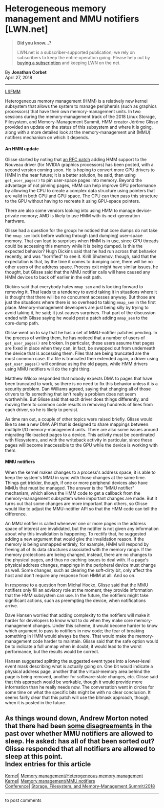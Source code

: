 # Heterogeneous memory management and MMU notifiers [LWN.net]

> **Did you know...?**
> 
> LWN.net is a subscriber-supported publication; we rely on subscribers to keep the entire operation going. Please help out by [buying a subscription](/Promo/nst-nag4/subscribe) and keeping LWN on the net. 

By **Jonathan Corbet**  
April 27, 2018 

* * *

[LSFMM](/Articles/lsfmm2018/)

Heterogeneous memory management (HMM) is a relatively new kernel subsystem that allows the system to manage peripherals (such as graphics processors) that have their own memory-management units. In two sessions during the memory-management track of the 2018 Linux Storage, Filesystem, and Memory-Management Summit, HMM creator Jérôme Glisse provided an update on the status of this subsystem and where it is going, along with a more detailed look at the memory-management unit (MMU) notifiers mechanism on which it depends. 

#### An HMM update

Glisse started by noting that [an RFC patch](/Articles/752966/) adding HMM support to the Nouveau driver (for NVIDIA graphics processors) has been posted, with a second version coming soon. He is hoping to convert more GPU drivers to HMM in the near future; it is a better solution, he said, than using `get_user_pages()` to pin user-space pages into memory. Beyond the advantage of not pinning pages, HMM can help improve GPU performance by allowing the CPU to create a complex data structure using pointers that are valid in both CPU and GPU space. The CPU can then pass this structure to the GPU without having to recreate it using GPU-space pointers. 

There are also some vendors looking into using HMM to manage device-private memory; AMD is likely to use HMM with its next-generation hardware. 

Glisse had a question for the group: he noticed that core dumps do not take the `mmap_sem` lock before walking through (and dumping) user-space memory. That can lead to surprises when HMM is in use, since GPU threads could be accessing this memory while it is being dumped. Is this the expected behavior? Hugh Dickins said that he had run across that behavior recently, and was "horrified" to see it. Kirill Shutemov, though, said that the expectation is that, by the time it comes to dumping core, there will be no other users of the address space. Process exit might have similar issues, he thought, but Glisse said that the MMU notifier calls will have caused any HMM devices to back off earlier in the exit path. 

Dickins said that everybody hates `mmap_sem` and is looking forward to removing it. That leads to a tendency to avoid taking it in situations where it is thought that there will be no concurrent accesses anyway. But those are just the situations where there is no overhead to taking `mmap_sem` in the first place. Memory-management developers are just being silly by trying to avoid taking it, he said; it just causes surprises. That part of the discussion ended with Glisse saying he would post a patch adding `mmap_sem` to the core-dump path. 

Glisse went on to say that he has a set of MMU-notifier patches pending. In the process of writing them, he has noticed that a number of users of `get_user_pages()` are broken. In particular, these users assume that pages are fixed in place when they can, in fact, be swapped out from underneath the device that is accessing them. Files that are being truncated are the most common case. If a file is truncated then extended again, a driver using `get_user_pages()` will continue using the old pages, while HMM drivers using MMU notifiers will do the right thing. 

Matthew Wilcox responded that nobody expects DMA to pages that have been truncated to work, so there is no need to fix this behavior unless it is a security problem. Dan Williams agreed, saying that changing all of those drivers to fix something that isn't really a problem does not seem worthwhile. But Glisse said that each driver does things differently, and moving them to common code results in removing hundreds of lines from each driver, so he is likely to persist. 

As time ran out, a couple of other topics were raised briefly. Glisse would like to see a new DMA API that is designed to share mappings between multiple I/O memory-management units. There are also some issues around migrating file-backed pages to a device. This activity must be coordinated with filesystems, and with the writeback activity in particular, since these pages will become inaccessible to the GPU while the device is working with them. 

#### MMU notifiers

When the kernel makes changes to a process's address space, it is able to keep the system's MMU in sync with those changes at the same time. Things get trickier, though, if one or more peripheral devices also have MMUs that must be managed. The answer is the "MMU notifier" mechanism, which allows the HMM code to get a callback from the memory-management subsystem when important changes are made. But it turns out that some changes are more important than others, so Glisse would like to adjust the MMU-notifier API so that the HMM code can tell the difference. 

An MMU notifier is called whenever one or more pages in the address space of interest are invalidated, but the notifier is not given any information about why this invalidation is happening. To rectify that, he suggested adding a new argument that would give the invalidation reason. If the memory is being unmapped entirely, for example, HMM will respond by freeing all of its data structures associated with the memory range. If the memory protections are being changed, instead, there are no changes to the physical pages, and thus no caching issues to deal with. If a page's physical address changes, mappings in the peripheral device must change as well. Some changes, such as clearing the soft-dirty bit, only affect the host and don't require any response from HMM at all. And so on. 

In response to a question from Michal Hocko, Glisse said that the MMU notifiers only fill an advisory role at the moment; they provide information that the HMM subsystem can use. In the future, the notifiers might take significant actions, such as preempting the device, when notifications arrive. 

Dave Hansen worried that adding complexity to the notifiers will make it harder for developers to know what to do when they make core memory-management changes. Under this scheme, it would become harder to know which argument to pass to notifiers in new code; the fear of breaking something in HMM would always be there. That would make the memory-management code harder to maintain. Glisse said that the safe option would be to indicate a full unmap when in doubt; it would lead to the worst performance, but the results would be correct. 

Hansen suggested splitting the suggested event types into a lower-level event mask describing what is actually going on. One bit would indicate a physical address page, another that the virtual-memory area behind the page is being removed, another for software-state changes, etc. Glisse said that this approach would be workable, though it would provide more information than he really needs now. The conversation went in circles for some time on what the specific bits might be with no clear conclusion. It seems fairly clear that this patch will use the bitmask approach, though, when it is posted in the future. 

As things wound down, Andrew Morton noted that there had been [some disagreements](/Articles/732952/) in the past over whether MMU notifiers are allowed to sleep. He asked: has all of that been sorted out? Glisse responded that all notifiers are allowed to sleep at this point.  
Index entries for this article  
---  
[Kernel](/Kernel/Index)| [Memory management/Heterogeneous memory management](/Kernel/Index#Memory_management-Heterogeneous_memory_management)  
[Kernel](/Kernel/Index)| [Memory management/MMU notifiers](/Kernel/Index#Memory_management-MMU_notifiers)  
[Conference](/Archives/ConferenceIndex/)| [Storage, Filesystem, and Memory-Management Summit/2018](/Archives/ConferenceIndex/#Storage_Filesystem_and_Memory-Management_Summit-2018)  
  


* * *

to post comments 
